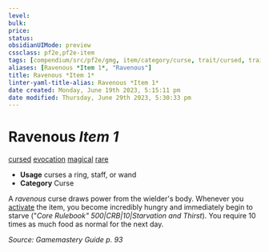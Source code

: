 ```yaml
---
level:
bulk:
price:
status:
obsidianUIMode: preview
cssclass: pf2e,pf2e-item
tags: [compendium/src/pf2e/gmg, item/category/curse, trait/cursed, trait/evocation, trait/magical, trait/rare]
aliases: [Ravenous *Item 1*, "Ravenous"]
title: Ravenous *Item 1*
linter-yaml-title-alias: Ravenous *Item 1*
date created: Monday, June 19th 2023, 5:15:11 pm
date modified: Thursday, June 29th 2023, 5:30:33 pm
---
```


# Ravenous *Item 1*

[cursed](rules/traits/cursed-gmg.md) [evocation](rules/traits/evocation.md) [magical](rules/traits/magical.md) [rare](rules/traits/rare.md)  

- **Usage** curses a ring, staff, or wand
- **Category** Curse

A *ravenous* curse draws power from the wielder's body. Whenever you [activate](rules/actions/activate-an-item.md) the item, you become incredibly hungry and immediately begin to starve ("*Core Rulebook" 500|CRB|10|Starvation and Thirst*). You require 10 times as much food as normal for the next day.

*Source: Gamemastery Guide p. 93*
